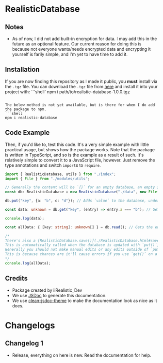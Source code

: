 # RealisticDatabase

## Notes

- As of now, I did not add built-in encryption for data. I may add this in the future as an optional feature. Our current reason for doing this is because not everyone wants/needs encrypted data and encrypting it yourself is farily simple, and I'm yet to have time to add it.

## Installation
If you are now finding this repository as I made it public, you **must** install via the `.tgz` file. You can download the `.tgz` file from [here](https://github.com/iiRealisticDev/realistic-database/blob/main/realistic-database-1.0.0.tgz) and install it into your project with:
```shell`
npm i path/to/realistic-database-1.0.0.tgz
```

The below method is not yet available, but is there for when I do add the package to npm.
```shell
npm i realistic-database
```
## Code Example 

Then, if you'd like to, test this code. It's a very simple example with little practical usage, but shows how the package works. Note that the package is written in TypeScript, and so is the example as a result of such. It's relatively simple to convert it to a JavaScript file, however. Just remove the type annotations and switch `import`s to `require`.

```typescript
import { RealisticDatabase, utils } from "./index";
import { File } from "./modules/utils";

// Generally the content will be `{}` for an empty database, an empty string or invalid JSON will cause an error.
const db: RealisticDatabase = new RealisticDatabase("./data", new File("database.json", "{}"));

db.put("key", {a: "b", c: "d"}); // Adds `value` to the database, under the key `key`

const data: unknown = db.get("key", (entry) => entry.a === "b"); // Gets the data from "key" where the entry === value

console.log(data);

const allData: { [key: string]: unknown[] } = db.read(); // Gets the entire database file's content. Uncommon that you'll need this and it's mostly used internally, but may be helpful for debugging or something.

/* 
There's also a [RealisticDatabase.save()](./RealisticDatabase.html#save) method, which will save the database. 
This is automatically called when the database is updated with `put()`, however if you make manual edits you may want to. 
Generally you should not make manual edits or any edits outside of `put()` unless you know what you're doing.
This is because chances are it'll cause errors if you use `get()` on a key that isn't set up as as a database entry.
*/
console.log(allData);
```

## Credits

- Package created by iiRealistic_Dev
- We use [JSDoc](https://jsdoc.app/) to generate this documentation.
- We use [clean-jsdoc-theme](https://github.com/ankitskvmdam/clean-jsdoc-theme) to make the documentation look as nice as it does.

# Changelogs

## Changelog 1

- Release, everything on here is new. Read the documentation for help.
